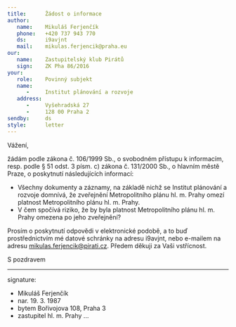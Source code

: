 ```yaml
---
title:      Žádost o informace
author:
   name:    Mikuláš Ferjenčík
   phone:   +420 737 943 770
   ds:      i9avjnt
   mail:    mikulas.ferjencik@praha.eu
our:
   name:    Zastupitelský klub Pirátů
   sign:    ZK Pha 86/2016
your:
   role:    Povinný subjekt
   name:    
      -     Institut plánování a rozvoje
   address:
      -     Vyšehradská 27
      -     128 00 Praha 2
sendby:     ds
style:      letter
---
```


Vážení,

žádám podle zákona č. 106/1999 Sb., o svobodném přístupu k informacím, resp. podle § 51 odst. 3 písm. c) zákona č. 131/2000 Sb., o hlavním městě Praze, o poskytnutí následujících informací:

* Všechny dokumenty a záznamy, na základě nichž se Institut plánování a rozvoje domnívá, že zveřejnění Metropolitního plánu hl. m. Prahy omezí platnost Metropolitního plánu hl. m. Prahy.
* V čem spočívá riziko, že by byla platnost Metropolitního plánu hl. m. Prahy omezena po jeho zveřejnění?

Prosím o poskytnutí odpovědi v elektronické podobě, a to buď prostřednictvím mé datové schránky na adresu i9avjnt, nebo e-mailem na adresu mikulas.ferjencik@pirati.cz. Předem děkuji za Vaši vstřícnost.

S pozdravem

---
signature:
  - Mikuláš Ferjenčík
  - nar. 19. 3. 1987
  - bytem Bořivojova 108, Praha 3
  - zastupitel hl. m. Prahy
...
